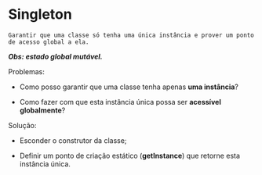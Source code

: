# Singleton

    Garantir que uma classe só tenha uma única instância e prover um ponto de acesso global a ela.

***Obs: estado global mutável.***

Problemas:

 - Como posso garantir que uma classe tenha apenas **uma instância**?
 
 - Como fazer com que esta instância única possa ser **acessível globalmente**?


Solução:

 - Esconder o construtor da classe;

 - Definir um ponto de criação estático (**getInstance**) que retorne esta instância única.
